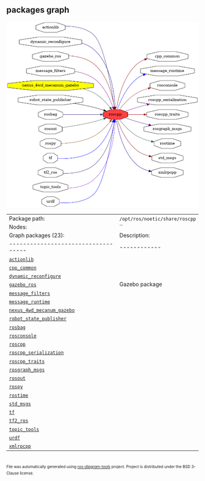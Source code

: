 <!--
File was automatically generated using 'ros-diagram-tools' project.
Project is distributed under the BSD 3-Clause license.
-->

## packages graph

[![roscpp](roscpp.png "roscpp")](roscpp.png)

|     |     |
| --- | --- |
| Package path: | `/opt/ros/noetic/share/roscpp` |
| Nodes: | `` |
| Graph packages (23): | Description: |
| ----------------------------------- | ------------ |
| [`actionlib`](actionlib.html) |  |
| [`cpp_common`](cpp_common.html) |  |
| [`dynamic_reconfigure`](dynamic_reconfigure.html) |  |
| [`gazebo_ros`](gazebo_ros.html) | Gazebo package |
| [`message_filters`](message_filters.html) |  |
| [`message_runtime`](message_runtime.html) |  |
| [`nexus_4wd_mecanum_gazebo`](nexus_4wd_mecanum_gazebo.html) |  |
| [`robot_state_publisher`](robot_state_publisher.html) |  |
| [`rosbag`](rosbag.html) |  |
| [`rosconsole`](rosconsole.html) |  |
| [`roscpp`](roscpp.html) |  |
| [`roscpp_serialization`](roscpp_serialization.html) |  |
| [`roscpp_traits`](roscpp_traits.html) |  |
| [`rosgraph_msgs`](rosgraph_msgs.html) |  |
| [`rosout`](rosout.html) |  |
| [`rospy`](rospy.html) |  |
| [`rostime`](rostime.html) |  |
| [`std_msgs`](std_msgs.html) |  |
| [`tf`](tf.html) |  |
| [`tf2_ros`](tf2_ros.html) |  |
| [`topic_tools`](topic_tools.html) |  |
| [`urdf`](urdf.html) |  |
| [`xmlrpcpp`](xmlrpcpp.html) |  |


</br>
<font size="1">
File was automatically generated using <a href="https://github.com/anetczuk/ros-diagram-tools"><i>ros-diagram-tools</i></a> project.
Project is distributed under the BSD 3-Clause license.
</font>
